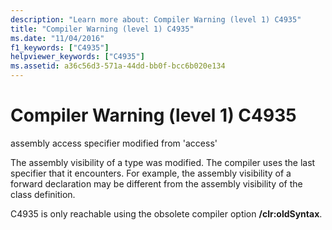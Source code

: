 ```yaml
---
description: "Learn more about: Compiler Warning (level 1) C4935"
title: "Compiler Warning (level 1) C4935"
ms.date: "11/04/2016"
f1_keywords: ["C4935"]
helpviewer_keywords: ["C4935"]
ms.assetid: a36c56d3-571a-44dd-bb0f-bcc6b020e134
---
```

# Compiler Warning (level 1) C4935

assembly access specifier modified from 'access'

The assembly visibility of a type was modified. The compiler uses the last specifier that it encounters. For example, the assembly visibility of a forward declaration may be different from the assembly visibility of the class definition.

C4935 is only reachable using the obsolete compiler option **/clr:oldSyntax**.
